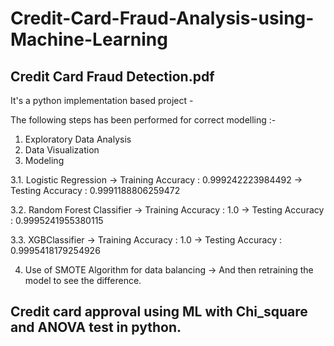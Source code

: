 # Credit-Card-Fraud-Analysis-using-Machine-Learning

## Credit Card Fraud Detection.pdf
It's a python implementation based project - 

The following steps has been performed for correct modelling :-
1. Exploratory Data Analysis
2. Data Visualization
3. Modeling

3.1. Logistic Regression 
      -> Training Accuracy : 0.999242223984492
      -> Testing Accuracy : 0.9991188806259472
      
3.2. Random Forest Classifier
      -> Training Accuracy : 1.0
      -> Testing Accuracy : 0.9995241955380115
      
3.3. XGBClassifier
      -> Training Accuracy : 1.0
      -> Testing Accuracy : 0.9995418179254926
      
4. Use of SMOTE Algorithm for data balancing
       -> And then retraining the model to see the difference.
       
       
## Credit card approval using ML with Chi_square and ANOVA test in python.       
